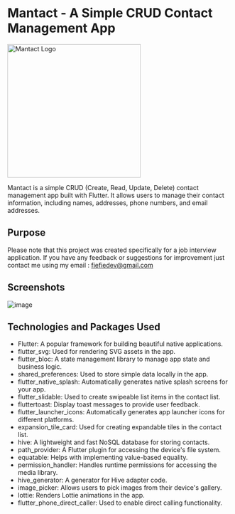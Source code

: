 # Mantact - A Simple CRUD Contact Management App

<img src="https://github.com/alfie-tribaco/crud-app/assets/135832063/75ddbb15-6303-45b7-887b-44164895aad8" alt="Mantact Logo" width="300" height="300">

Mantact is a simple CRUD (Create, Read, Update, Delete) contact management app built with Flutter.
It allows users to manage their contact information, including names, addresses, phone numbers, and email addresses.

## Purpose

Please note that this project was created specifically for a job interview application. If you have any feedback or suggestions for improvement just contact me using my email : fiefiedev@gmail.com


## Screenshots 
![image](https://github.com/alfie-tribaco/crud-app/assets/135832063/78c35bb2-fa01-42d0-9b73-3af46b7f1cbe)


## Technologies and Packages Used

- Flutter: A popular framework for building beautiful native applications.
- flutter_svg: Used for rendering SVG assets in the app.
- flutter_bloc: A state management library to manage app state and business logic.
- shared_preferences: Used to store simple data locally in the app.
- flutter_native_splash: Automatically generates native splash screens for your app.
- flutter_slidable: Used to create swipeable list items in the contact list.
- fluttertoast: Display toast messages to provide user feedback.
- flutter_launcher_icons: Automatically generates app launcher icons for different platforms.
- expansion_tile_card: Used for creating expandable tiles in the contact list.
- hive: A lightweight and fast NoSQL database for storing contacts.
- path_provider: A Flutter plugin for accessing the device's file system.
- equatable: Helps with implementing value-based equality.
- permission_handler: Handles runtime permissions for accessing the media library.
- hive_generator: A generator for Hive adapter code.
- image_picker: Allows users to pick images from their device's gallery.
- lottie: Renders Lottie animations in the app.
- flutter_phone_direct_caller: Used to enable direct calling functionality.
